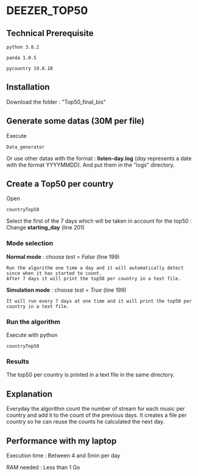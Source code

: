 
# DEEZER_TOP50

## Technical Prerequisite

```
python 3.8.2
```

```
panda 1.0.5
```

```
pycountry 19.8.18
```


## Installation

Download the folder : "Top50_final_bis"

## Generate some datas (30M per file)

Execute 
```
Data_generator
```
Or use other datas with the format : **listen-day.log**    (*day* represents a date with the format YYYYMMDD).
And put them in the "logs" directory.


 ## Create a Top50 per country
 Open 
 ```
countryTop50
```

Select the first of the 7 days which will be taken in account for the top50 :
Change **starting_day** (line 201)


### Mode selection

**Normal mode** : choose *test = False* (line 199)
```
Run the algorithm one time a day and it will automatically detect since when it has started to count.
After 7 days it will print the top50 per country in a text file.
```

**Simulation mode** : choose *test = True* (line 199)
```
It will run every 7 days at one time and it will print the top50 per country in a text file.
```

### Run the algorithm
Execute with python
```
countryTop50
```

### Results
The top50 per country is printed in a text file in the same directory.


## Explanation

Everyday the algorithm count the number of stream for each music per country and add it to the count of the previous days.
It creates a file per country so he can reuse the counts he calculated the next day.

## Performance with my laptop
Execution time : Between 4 and 5min per day

RAM needed : Less than 1 Go 


